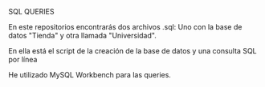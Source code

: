 SQL QUERIES

En este repositorios encontrarás dos archivos .sql: Uno con la base de datos "Tienda" y otra llamada "Universidad".

En ella está el script de la creación de la base de datos y una consulta SQL por línea

He utilizado MySQL Workbench para las queries.
